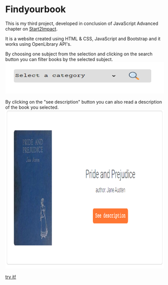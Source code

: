 # Findyourbook
This is my third project, developed in conclusion of JavaScript Advanced chapter on [Start2Impact](https://www.start2impact.it).

It is a website created using HTML & CSS, JavaScript and Bootstrap and it works using OpenLibrary API's.

By choosing one subject from the selection and clicking on the search button you can filter books by the selected subject.
<img src="/src/img/screenshot-src.PNG" width="500" height="100">

By clicking on the "see description" button you can also read a description of the book you selected.
<img src="/src/img/screenshot-desc.PNG" width="500" height="500">

[try it!](https://findsyourbook.netlify.app)
